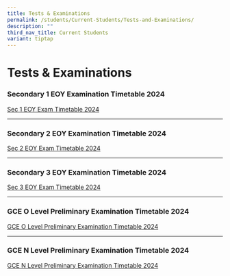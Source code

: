 ```yaml
---
title: Tests & Examinations
permalink: /students/Current-Students/Tests-and-Examinations/
description: ""
third_nav_title: Current Students
variant: tiptap
---
```

<h1>Tests &amp; Examinations</h1>
<p></p>
<h3>Secondary 1 EOY Examination Timetable 2024</h3>
<p><a href="/files/EOY Exam Timetable/2024/Sec_1_EOY_Timetable___G1_G2_G3.pdf" rel="noopener nofollow" target="_blank">Sec 1 EOY Exam Timetable 2024</a>
</p>
<hr>
<h3>Secondary 2 EOY Examination Timetable 2024</h3>
<p><a href="/files/EOY Exam Timetable/2024/Sec_2_EOY_Timetable___Exp_NA_NT_V2.pdf" rel="noopener nofollow" target="_blank">Sec 2 EOY Exam Timetable 2024</a>
</p>
<hr>
<h3>Secondary 3 EOY Examination Timetable 2024</h3>
<p><a href="/files/EOY Exam Timetable/2024/Sec_3_EOY_Timetable___Exp_NA_NT_V2.pdf" rel="noopener nofollow" target="_blank">Sec 3 EOY Exam Timetable 2024</a>
</p>
<hr>
<h3>GCE O Level Preliminary Examination Timetable 2024</h3>
<p><a href="/files/O Level Exam Timetable/2024/2024_O_Prelim_Timetable_School_Website.pdf" rel="noopener noreferrer nofollow" target="_blank">GCE O Level Preliminary Examination Timetable 2024</a>
</p>
<hr>
<h3>GCE N Level Preliminary Examination Timetable 2024</h3>
<p><a href="/files/N Level Exam TimeTable/2024/4NA_NT_prelim_timetable_school_website_updated.pdf" rel="noopener noreferrer nofollow" target="_blank">GCE N Level Preliminary Examination Timetable 2024</a>
</p>
<p></p>